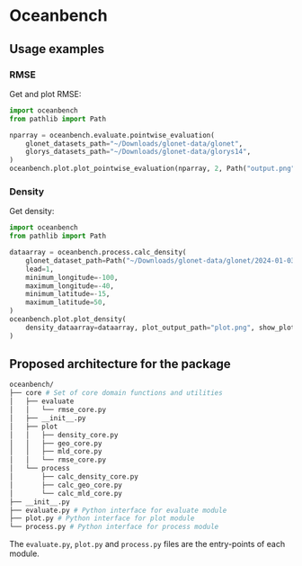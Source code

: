 # Oceanbench

## Usage examples

### RMSE
Get and plot RMSE:
```python
import oceanbench
from pathlib import Path

nparray = oceanbench.evaluate.pointwise_evaluation(
    glonet_datasets_path="~/Downloads/glonet-data/glonet",
    glorys_datasets_path="~/Downloads/glonet-data/glorys14",
)
oceanbench.plot.plot_pointwise_evaluation(nparray, 2, Path("output.png"), True)
```

### Density
Get density:
```python
import oceanbench
from pathlib import Path

dataarray = oceanbench.process.calc_density(
    glonet_dataset_path=Path("~/Downloads/glonet-data/glonet/2024-01-03.nc"),
    lead=1,
    minimum_longitude=-100,
    maximum_longitude=-40,
    minimum_latitude=-15,
    maximum_latitude=50,
)
oceanbench.plot.plot_density(
    density_dataarray=dataarray, plot_output_path="plot.png", show_plot=True
)
```

## Proposed architecture for the package

```sh
oceanbench/
├── core # Set of core domain functions and utilities
│   ├── evaluate
│   │   └── rmse_core.py
│   ├── __init__.py
│   ├── plot
│   │   ├── density_core.py
│   │   ├── geo_core.py
│   │   ├── mld_core.py
│   │   └── rmse_core.py
│   └── process
│       ├── calc_density_core.py
│       ├── calc_geo_core.py
│       └── calc_mld_core.py
├── __init__.py
├── evaluate.py # Python interface for evaluate module
├── plot.py # Python interface for plot module
└── process.py # Python interface for process module
```

The `evaluate.py`, `plot.py` and `process.py` files are the entry-points of each module.
